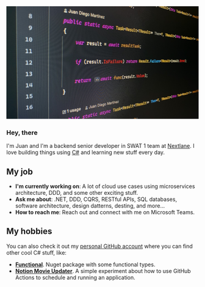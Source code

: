 <img src="banner.png" alt="README header image">

### Hey, there

I'm Juan and I'm a backend senior developer in SWAT 1 team at [Nextlane](https://github.com/Nextlane-R-D). I love building things using [C#](https://github.com/dotnet/csharplang) and learning new stuff every day.

## My job

- **I'm currently working on**: A lot of cloud use cases using microservices architecture, DDD, and some other exciting stuff.
- **Ask me about**: .NET, DDD, CQRS, RESTful APIs, SQL databases, software architecture, design datterns, desting, and more...
- **How to reach me**: Reach out and connect with me on Microsoft Teams.

## My hobbies

You can also check it out my [personal GitHub account](https://github.com/jdmartinez) where you can find other cool C# stuff, like: 

- **[Functional](https://github.com/jdmartinez/Functional)**. Nuget package with some functional types.
- **[Notion Movie Updater](https://github.com/jdmartinez/notion-movie-updater)**. A simple experiment about how to use GitHub Actions to schedule and running an application.

<!--
**jdmartinez-nxl/jdmartinez-nxl** is a ✨ _special_ ✨ repository because its `README.md` (this file) appears on your GitHub profile.

Here are some ideas to get you started:

- 🔭 I’m currently working on ...
- 🌱 I’m currently learning ...
- 👯 I’m looking to collaborate on ...
- 🤔 I’m looking for help with ...
- 💬 Ask me about ...
- 📫 How to reach me: ...
- 😄 Pronouns: ...
- ⚡ Fun fact: ...
-->
